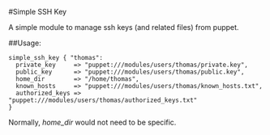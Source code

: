 #Simple SSH Key

A simple module to manage ssh keys (and related files) from puppet.

##Usage:
```puppet
simple_ssh_key { "thomas":
  private_key     => "puppet:///modules/users/thomas/private.key",
  public_key      => "puppet:///modules/users/thomas/public.key",
  home_dir        => "/home/thomas",
  known_hosts     => "puppet:///modules/users/thomas/known_hosts.txt",
  authorized_keys => "puppet:///modules/users/thomas/authorized_keys.txt"
}
```

Normally, *home_dir* would not need to be specific.
